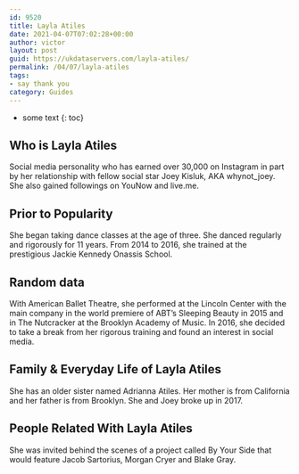 ```yaml
---
id: 9520
title: Layla Atiles
date: 2021-04-07T07:02:28+00:00
author: victor
layout: post
guid: https://ukdataservers.com/layla-atiles/
permalink: /04/07/layla-atiles
tags:
- say thank you
category: Guides
---
```


* some text
{: toc}


## Who is Layla Atiles



Social media personality who has earned over 30,000 on Instagram in part by her relationship with fellow social star Joey Kisluk, AKA whynot_joey. She also gained followings on YouNow and live.me. 

                
                
                
## Prior to Popularity



She began taking dance classes at the age of three. She danced regularly and rigorously for 11 years. From 2014 to 2016, she trained at the prestigious Jackie Kennedy Onassis School. 

                
                
                
## Random data



With American Ballet Theatre, she performed at the Lincoln Center with the main company in the world premiere of ABT&#8217;s Sleeping Beauty in 2015 and in The Nutcracker at the Brooklyn Academy of Music. In 2016, she decided to take a break from her rigorous training and found an interest in social media.

                
                
                
## Family & Everyday Life of Layla Atiles



She has an older sister named Adrianna Atiles. Her mother is from California and her father is from Brooklyn. She and Joey broke up in 2017.

                
                
                
## People Related With Layla Atiles



She was invited behind the scenes of a project called By Your Side that would feature Jacob Sartorius, Morgan Cryer and Blake Gray.

                
              
            
          
          
          